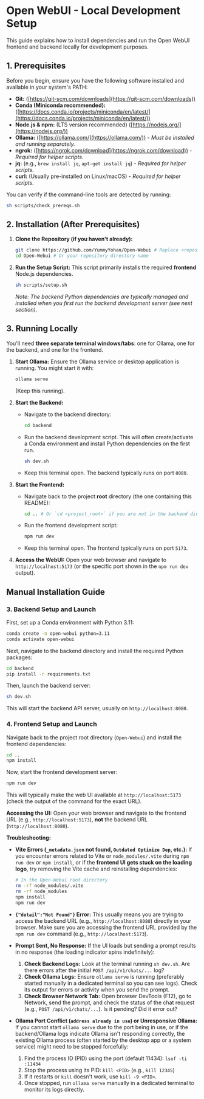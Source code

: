 # Open WebUI - Local Development Setup

This guide explains how to install dependencies and run the Open WebUI frontend and backend locally for development purposes.

## 1. Prerequisites

Before you begin, ensure you have the following software installed and available in your system's PATH:

*   **Git:** ([https://git-scm.com/downloads](https://git-scm.com/downloads))
*   **Conda (Miniconda recommended):** ([https://docs.conda.io/projects/miniconda/en/latest/](https://docs.conda.io/projects/miniconda/en/latest/))
*   **Node.js & npm:** (LTS version recommended) ([https://nodejs.org/](https://nodejs.org/))
*   **Ollama:** ([https://ollama.com/](https://ollama.com/)) - *Must be installed and running separately.*
*   **ngrok:** ([https://ngrok.com/download](https://ngrok.com/download)) - *Required for helper scripts.*
*   **jq:** (e.g., `brew install jq`, `apt-get install jq`) - *Required for helper scripts.*
*   **curl:** (Usually pre-installed on Linux/macOS) - *Required for helper scripts.*

You can verify if the command-line tools are detected by running:
```bash
sh scripts/check_prereqs.sh
```

## 2. Installation (After Prerequisites)

1.  **Clone the Repository (if you haven't already):**
    ```bash
    git clone https://github.com/YummyYohan/Open-Webui # Replace <repository_url> with the actual URL
    cd Open-Webui # Or your repository directory name
    ```

2.  **Run the Setup Script:**
    This script primarily installs the required **frontend** Node.js dependencies.
    ```bash
    sh scripts/setup.sh
    ```
    *Note: The backend Python dependencies are typically managed and installed when you first run the backend development server (see next section).*

## 3. Running Locally

You'll need **three separate terminal windows/tabs**: one for Ollama, one for the backend, and one for the frontend.

1.  **Start Ollama:**
    Ensure the Ollama service or desktop application is running. You might start it with:
    ```bash
    ollama serve
    ```
    (Keep this running).

2.  **Start the Backend:**
    *   Navigate to the backend directory:
        ```bash
        cd backend
        ```
    *   Run the backend development script. This will often create/activate a Conda environment and install Python dependencies on the first run.
        ```bash
        sh dev.sh
        ```
    *   Keep this terminal open. The backend typically runs on port `8080`.

3.  **Start the Frontend:**
    *   Navigate back to the project **root** directory (the one containing this README):
        ```bash
        cd .. # Or `cd <project_root>` if you are not in the backend directory
        ```
    *   Run the frontend development script:
        ```bash
        npm run dev
        ```
    *   Keep this terminal open. The frontend typically runs on port `5173`.

4.  **Access the WebUI:**
    Open your web browser and navigate to `http://localhost:5173` (or the specific port shown in the `npm run dev` output). 

## Manual Installation Guide

### 3. Backend Setup and Launch

First, set up a Conda environment with Python 3.11:
```bash
conda create -n open-webui python=3.11
conda activate open-webui
```

Next, navigate to the backend directory and install the required Python packages:
```bash
cd backend
pip install -r requirements.txt
```

Then, launch the backend server:
```bash
sh dev.sh
```
This will start the backend API server, usually on `http://localhost:8080`.

### 4. Frontend Setup and Launch

Navigate back to the project root directory (`Open-Webui`) and install the frontend dependencies:
```bash
cd ..
npm install
```

Now, start the frontend development server:
```bash
npm run dev
```
This will typically make the web UI available at `http://localhost:5173` (check the output of the command for the exact URL).

**Accessing the UI:** Open your web browser and navigate to the frontend URL (e.g., `http://localhost:5173`), **not** the backend URL (`http://localhost:8080`).

**Troubleshooting:**

*   **Vite Errors (`_metadata.json` not found, `Outdated Optimize Dep`, etc.):** If you encounter errors related to Vite or `node_modules/.vite` during `npm run dev` or `npm install`, or if the **frontend UI gets stuck on the loading logo**, try removing the Vite cache and reinstalling dependencies:
    ```bash
    # In the Open-Webui root directory
    rm -rf node_modules/.vite
    rm -rf node_modules
    npm install
    npm run dev
    ```
*   **`{"detail":"Not Found"}` Error:** This usually means you are trying to access the backend URL (e.g., `http://localhost:8080`) directly in your browser. Make sure you are accessing the frontend URL provided by the `npm run dev` command (e.g., `http://localhost:5173`).

*   **Prompt Sent, No Response:** If the UI loads but sending a prompt results in no response (the loading indicator spins indefinitely):
    1.  **Check Backend Logs:** Look at the terminal running `sh dev.sh`. Are there errors after the initial `POST /api/v1/chats/...` log?
    2.  **Check Ollama Logs:** Ensure `ollama serve` is running (preferably started manually in a dedicated terminal so you can see logs). Check its output for errors or activity when you send the prompt.
    3.  **Check Browser Network Tab:** Open browser DevTools (F12), go to Network, send the prompt, and check the status of the chat request (e.g., `POST /api/v1/chats/...`). Is it pending? Did it error out?

*   **Ollama Port Conflict (`address already in use`) or Unresponsive Ollama:** If you cannot start `ollama serve` due to the port being in use, or if the backend/Ollama logs indicate Ollama isn't responding correctly, the existing Ollama process (often started by the desktop app or a system service) might need to be stopped forcefully:
    1.  Find the process ID (PID) using the port (default 11434): `lsof -ti :11434`
    2.  Stop the process using its PID: `kill <PID>` (e.g., `kill 12345`)
    3.  If it restarts or `kill` doesn't work, use `kill -9 <PID>`.
    4.  Once stopped, run `ollama serve` manually in a dedicated terminal to monitor its logs directly. 